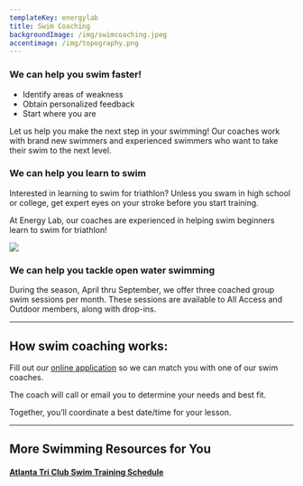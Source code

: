 ```yaml
---
templateKey: energylab
title: Swim Coaching
backgroundImage: /img/swimcoaching.jpeg
accentimage: /img/topography.png
---
```

### We can help you swim faster!

* Identify areas of weakness
* Obtain personalized feedback
* Start where you are

Let us help you make the next step in your swimming! Our coaches work with brand new swimmers and experienced swimmers who want to take their swim to the next level.

### We can help you learn to swim

Interested in learning to swim for triathlon? Unless you swam in high school or college, get expert eyes on your stroke before you start training.

At Energy Lab, our coaches are experienced in helping swim beginners learn to swim for triathlon!

![](https://energylabatl.com/2017/wp-content/uploads/2017/05/18556977_10154766414597746_971767310805515168_n.jpg)

### We can help you tackle open water swimming

During the season, April thru September, we offer three coached group swim sessions per month. These sessions are available to All Access and Outdoor members, along with drop-ins.

- - -

## How swim coaching works:

Fill out our [online application](https://goo.gl/forms/NrTJmnJyUMrmSgJq1) so we can match you with one of our swim coaches. 

The coach will call or email you to determine your needs and best fit.

Together, you’ll coordinate a best date/time for your lesson. 

- - -

## More Swimming Resources for You

#### [Atlanta Tri Club Swim Training Schedule](https://clients.mindbodyonline.com/classic/ws?studioid=30262&stype=-7&sView=week&sLoc=0)